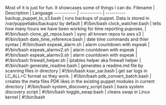 Most of it is just for fun. 
  It showcases some of things I can do.
  Filename | Description | Language
  ----------- | ----------- | ----------
backup_puppet_to_s3.bash   |   runs backups of puppet. Data is stored in /var/puppetlabs/backups/ by default | #!/bin/bash 
clock_watcher.bash   |   tells how many hours we have been working for time reporting puposes. | #!/bin/bash 
clone_git_repos.bash   |   sync all known repos to aws s3 | #!/bin/bash 
date_time_reference.bash   |   date time commands and thier syntax | #!/bin/bash 
espeak_alarm.sh   |   alarm countdown with espeak | #!/bin/bash 
espeak_alarmv2.sh   |   alarm countdown with espeak | #!/bin/bash 
espeak_alarmv3.sh   |   alarm countdown with espeak | #!/bin/bash 
firewall_helper.sh   |   iptables helper aka firewall helper | #!/bin/bash 
generate_readme.bash   |   generates a readme.md file by scanning files in directory | #!/bin/bash 
ksar_sar.bash   |   get sar logs in LC_ALL=C format so they work. | #!/bin/bash 
pdk_convert_batch.bash   |   creates the meta files PDK likes in the existing puppet modules in current directory | #!/bin/bash 
system_discovery_script.bash   |   basis system discovery script | #!/bin/bash 
toggle_swap.bash   |   cleans swap in Linux kernel | #!/bin/bash 
